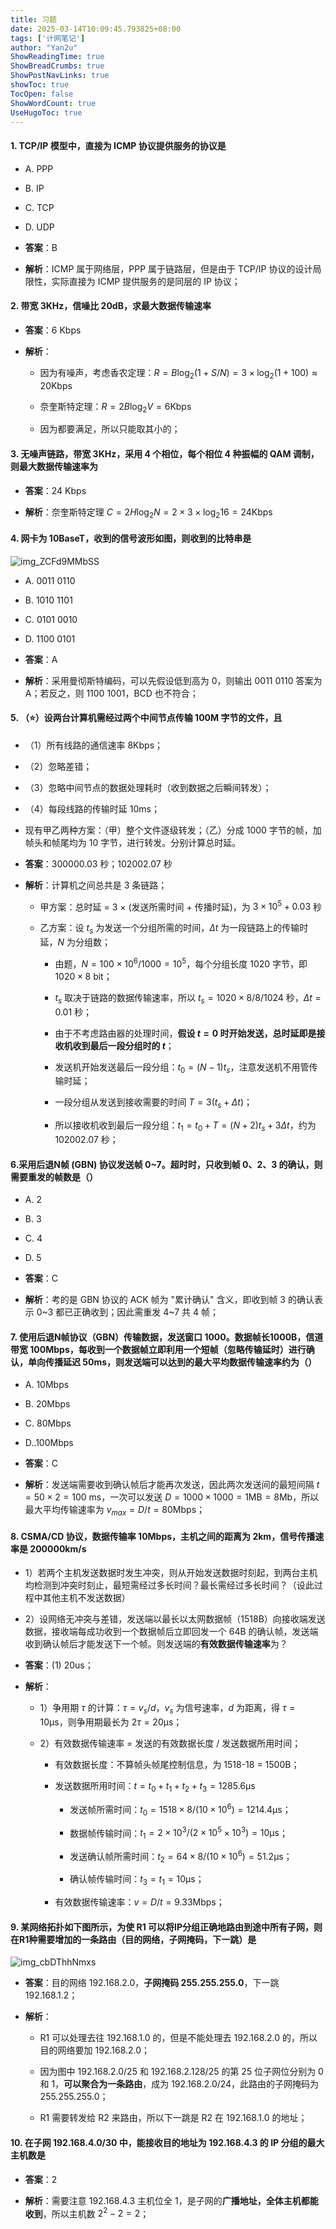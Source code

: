 ```yaml
---
title: 习题
date: 2025-03-14T10:09:45.793825+08:00
tags: ['计网笔记']
author: "Yan2u"
ShowReadingTime: true
ShowBreadCrumbs: true
ShowPostNavLinks: true
showToc: true
TocOpen: false
ShowWordCount: true
UseHugoToc: true
---
```


#### 1. TCP/IP 模型中，直接为 ICMP 协议提供服务的协议是

- A. PPP

- B. IP

- C. TCP

- D. UDP

- **答案**：B

- **解析**：ICMP 属于网络层，PPP 属于链路层，但是由于 TCP/IP 协议的设计局限性，实际直接为 ICMP 提供服务的是同层的 IP 协议；

#### 2. 带宽 3KHz，信噪比 20dB，求最大数据传输速率

- **答案**：6 Kbps

- **解析**：

	- 因为有噪声，考虑香农定理：$R=B\log_2(1+S/N)=3\times \log_2(1+100) \approx 20\mathrm{Kbps}$

	- 奈奎斯特定理：$R=2B\log_2 V=6\mathrm{Kbps}$

	- 因为都要满足，所以只能取其小的；

#### 3. 无噪声链路，带宽 3KHz，采用 4 个相位，每个相位 4 种振幅的 QAM 调制，则最大数据传输速率为

- **答案**：24 Kbps

- **解析**：奈奎斯特定理 $C=2H\log_2 N=2\times 3\times \log_2 16=24 \mathrm{Kbps}$

#### 4. 网卡为 10BaseT，收到的信号波形如图，则收到的比特串是

![img_ZCFd9MMbSS](https://cloudflare-imgbed-ajc.pages.dev/file/1741871126640_ZCFd9MMbSS.png)

- A. 0011 0110

- B. 1010 1101

- C. 0101 0010

- D. 1100 0101

- **答案**：A

- **解析**：采用曼彻斯特编码，可以先假设低到高为 0，则输出 0011 0110 答案为 A；若反之，则 1100 1001，BCD 也不符合；

#### 5. （⭐）设两台计算机需经过两个中间节点传输 100M 字节的文件，且

- （1）所有线路的通信速率 8Kbps；

- （2）忽略差错；

- （3）忽略中间节点的数据处理耗时（收到数据之后瞬间转发）；

- （4）每段线路的传输时延 10ms；

- 现有甲乙两种方案：（甲）整个文件逐级转发；（乙）分成 1000 字节的帧，加帧头和帧尾均为 10 字节，进行转发。分别计算总时延。

- **答案**：300000.03 秒；102002.07 秒

- **解析**：计算机之间总共是 3 条链路；

	- 甲方案：总时延 = 3 × (发送所需时间 + 传播时延)，为  $3\times 10^5 + 0.03$ 秒

	- 乙方案：设 $t_s$ 为发送一个分组所需的时间，$\Delta t$ 为一段链路上的传输时延，$N$ 为分组数；

		- 由题，$N=100\times 10^6/1000=10^5$，每个分组长度 $1020$ 字节，即 $1020\times 8$ bit；

		- $t_s$ 取决于链路的数据传输速率，所以 $t_s=1020\times 8/8/1024$ 秒，$\Delta t=0.01$ 秒；

		- 由于不考虑路由器的处理时间，**假设 $t=0$ 时开始发送，总时延即是接收机收到最后一段分组时的 $t$**；

		- 发送机开始发送最后一段分组：$t_0=(N-1) t_s$，注意发送机不用管传输时延；

		- 一段分组从发送到接收需要的时间 $T=3 (t_s+\Delta t)$；

		- 所以接收机收到最后一段分组：$t_1=t_0+T=(N+2)t_s+3\Delta t$，约为 102002.07 秒；

#### 6.采用后退N帧 (GBN) 协议发送帧 0~7。超时时，只收到帧 0、2、3 的确认，则需要重发的帧数是（）

- A. 2

- B. 3

- C. 4

- D. 5

- **答案**：C

- **解析**：考的是 GBN 协议的 ACK 帧为 "累计确认" 含义，即收到帧 3 的确认表示 0~3 都已正确收到；因此需重发 4~7 共 4 帧；

#### 7. 使用后退N帧协议（GBN）传输数据，发送窗口 1000。数据帧长1000B，信道带宽 100Mbps，每收到一个数据帧立即利用一个短帧（忽略传输延时）进行确认，单向传播延迟 50ms，则发送端可以达到的最大平均数据传输速率约为（）

- A. 10Mbps

- B. 20Mbps

- C. 80Mbps

- D..100Mbps

- **答案**：C

- **解析**：发送端需要收到确认帧后才能再次发送，因此两次发送间的最短间隔 $t=50\times 2=100$ ms，一次可以发送 $D=1000\times 1000=1\mathrm{MB}=8\mathrm{Mb}$，所以最大平均传输速率为 $v_{max}=D/t=80\mathrm{Mbps}$；

#### 8. CSMA/CD 协议，数据传输率 10Mbps，主机之间的距离为 2km，信号传播速率是 200000km/s

- 1）若两个主机发送数据时发生冲突，则从开始发送数据时刻起，到两台主机均检测到冲突时刻止，最短需经过多长时间？最长需经过多长时间？（设此过程中其他主机不发送数据）

- 2）设网络无冲突与差错，发送端以最长以太网数据帧（1518B）向接收端发送数据，接收端每成功收到一个数据帧后立即回发一个 64B 的确认帧，发送端收到确认帧后才能发送下一个帧。则发送端的**有效数据传输速率**为？

- **答案**：(1) 20us；

- **解析**：

	- 1）争用期 $\tau$ 的计算：$\tau=v_s/d$，$v_s$ 为信号速率，$d$ 为距离，得 $\tau=10\mathrm{\mu s}$，则争用期最长为 $2\tau=20\mathrm{\mu s}$；

	- 2）有效数据传输速率 = 发送的有效数据长度 / 发送数据所用时间；

		- 有效数据长度：不算帧头帧尾控制信息，为 1518-18 = 1500B；

		- 发送数据所用时间：$t=t_0+t_1+t_2+t_3=1285.6\mathrm{\mu s}$

			- 发送帧所需时间：$t_0=1518\times8/(10\times 10^6)=1214.4\mathrm{\mu s}$；

			- 数据帧传输时间：$t_1=2\times 10^3/(2\times 10^5\times 10^3)=10\mathrm{\mu s}$；

			- 发送确认帧所需时间：$t_2=64\times 8/(10\times 10^6)=51.2\mathrm{\mu s}$；

			- 确认帧传输时间：$t_3=t_1=10\mathrm{\mu s}$；

		- 有效数据传输速率：$v=D/t=9.33\mathrm{Mbps}$；

#### 9. 某网络拓扑如下图所示，为使 R1 可以将IP分组正确地路由到途中所有子网，则在R1种需要增加的一条路由（目的网络，子网掩码，下一跳）是

![img_cbDThhNmxs](https://cloudflare-imgbed-ajc.pages.dev/file/1741871130681_cbDThhNmxs.png)

- **答案**：目的网络 192.168.2.0，**子网掩码 255.255.255.0**，下一跳 192.168.1.2；

- **解析**：

	- R1 可以处理去往 192.168.1.0 的，但是不能处理去 192.168.2.0 的，所以目的网络要加 192.168.2.0；

	- 因为图中 192.168.2.0/25 和 192.168.2.128/25 的第 25 位子网位分别为 0 和 1，**可以聚合为一条路由**，成为 192.168.2.0/24，此路由的子网掩码为 255.255.255.0；

	- R1 需要转发给 R2 来路由，所以下一跳是 R2 在 192.168.1.0 的地址；

#### 10. 在子网 192.168.4.0/30 中，能接收目的地址为 192.168.4.3 的 IP 分组的最大主机数是

- **答案**：2

- **解析**：需要注意 192.168.4.3 主机位全 1，是子网的**广播地址，全体主机都能收到**，所以主机数 $2^2-2=2$；

